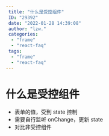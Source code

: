 ```yaml
---
 title: "什么是受控组件"
 ID: "29392"
 date: "2022-01-28 14:39:08"
 author: "lzw."
 categories: 
  - "frame"
  - "react-faq"
 tags: 
  - "frame"
  - "react-faq"
---
```


# 什么是受控组件

- 表单的值，受到 state 控制
- 需要自行监听 onChange，更新 state
- 对比非受控组件
